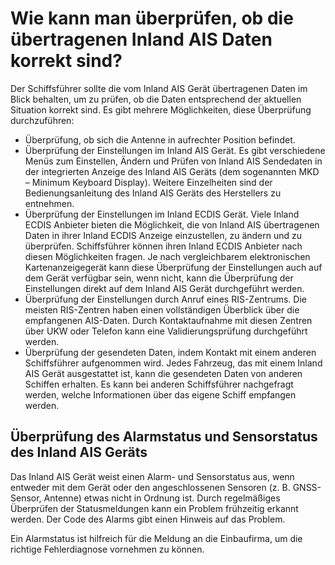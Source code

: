 # Wie kann man überprüfen, ob die übertragenen Inland AIS Daten korrekt sind?

Der Schiffsführer sollte die vom Inland AIS Gerät übertragenen Daten im Blick behalten, um zu prüfen, ob die Daten entsprechend der aktuellen Situation korrekt sind. Es gibt mehrere Möglichkeiten, diese Überprüfung durchzuführen:

* Überprüfung, ob sich die Antenne in aufrechter Position befindet.
* Überprüfung der Einstellungen im Inland AIS Gerät. Es gibt verschiedene Menüs zum Einstellen, Ändern und Prüfen von Inland AIS Sendedaten in der integrierten Anzeige des Inland AIS Geräts \(dem sogenannten MKD – Minimum Keyboard Display\). Weitere Einzelheiten sind der Bedienungsanleitung des Inland AIS Geräts des Herstellers zu entnehmen.
* Überprüfung der Einstellungen im Inland ECDIS Gerät. Viele Inland ECDIS Anbieter bieten die Möglichkeit, die von Inland AIS übertragenen Daten in ihrer Inland ECDIS Anzeige einzustellen, zu ändern und zu überprüfen. Schiffsführer können ihren Inland ECDIS Anbieter nach diesen Möglichkeiten fragen. Je nach vergleichbarem elektronischen Kartenanzeigegerät kann diese Überprüfung der Einstellungen auch auf dem Gerät verfügbar sein, wenn nicht, kann die Überprüfung der Einstellungen direkt auf dem Inland AIS Gerät durchgeführt werden.
* Überprüfung der Einstellungen durch Anruf eines RIS-Zentrums. Die meisten RIS-Zentren haben einen vollständigen Überblick über die empfangenen AIS-Daten. Durch Kontaktaufnahme mit diesen Zentren über UKW oder Telefon kann eine Validierungsprüfung durchgeführt werden.
* Überprüfung der gesendeten Daten, indem Kontakt mit einem anderen Schiffsführer aufgenommen wird. Jedes Fahrzeug, das mit einem Inland AIS Gerät ausgestattet ist, kann die gesendeten Daten von anderen Schiffen erhalten. Es kann bei anderen Schiffsführer nachgefragt werden, welche Informationen über das eigene Schiff empfangen werden.

## Überprüfung des Alarmstatus und Sensorstatus des Inland AIS Geräts

Das Inland AIS Gerät weist einen Alarm- und Sensorstatus aus, wenn entweder mit dem Gerät oder den angeschlossenen Sensoren \(z. B. GNSS-Sensor, Antenne\) etwas nicht in Ordnung ist. Durch regelmäßiges Überprüfen der Statusmeldungen kann ein Problem frühzeitig erkannt werden. Der Code des Alarms gibt einen Hinweis auf das Problem.

Ein Alarmstatus ist hilfreich für die Meldung an die Einbaufirma, um die richtige Fehlerdiagnose vornehmen zu können.

